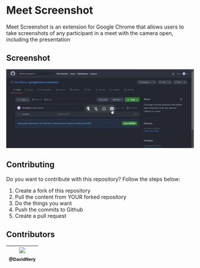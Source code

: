 # Meet Screenshot
Meet Screenshot is an extension for Google Chrome that allows users to take screenshots of any participant in a meet with the camera open, including the presentation

## Screenshot
![Example](./.github/example.jpg)

## Contributing
Do you want to contribute with this repository? Follow the steps below:
1. Create a fork of this repository
2. Pull the content from YOUR forked repository
3. Do the things you want
4. Push the commits to Github
5. Create a pull request

## Contributors
| [<img src="https://avatars1.githubusercontent.com/u/14926836?v=3&s=115" width="115"><br><sub>@DavidNery</sub>](https://github.com/DavidNery) |
| :---: |